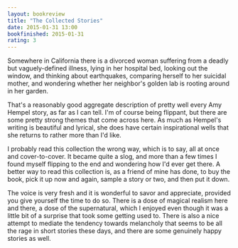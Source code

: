 ```yaml
---
layout: bookreview
title: "The Collected Stories"
date: 2015-01-31 13:00
bookfinished: 2015-01-31
rating: 3
---
```


Somewhere in California there is a divorced woman suffering from a deadly but vaguely-defined illness, lying in her hospital bed, looking out the window, and thinking about earthquakes, comparing herself to her suicidal mother, and wondering whether her neighbor's golden lab is rooting around in her garden.



That's a reasonably good aggregate description of pretty well every Amy Hempel story, as far as I can tell.  I'm of course being flippant, but there are some pretty strong themes that come across here.  As much as Hempel's writing is beautiful and lyrical, she does have certain inspirational wells that she returns to rather more than I'd like.



I probably read this collection the wrong way, which is to say, all at once and cover-to-cover.  It became quite a slog, and more than a few times I found myself flipping to the end and wondering how I'd ever get there.  A better way to read this collection is, as a friend of mine has done, to buy the book, pick it up now and again, sample a story or two, and then put it down.



The voice is very fresh and it is wonderful to savor and appreciate, provided you give yourself the time to do so.  There is a dose of magical realism here and there, a dose of the supernatural, which I enjoyed even though it was a little bit of a surprise that took some getting used to.  There is also a nice attempt to mediate the tendency towards melancholy that seems to be all the rage in short stories these days, and there are some genuinely happy stories as well.